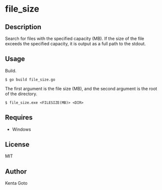 # file_size

## Description  
Search for files with the specified capacity (MB). If the size of the file exceeds the specified capacity, it is output as a full path to the stdout.  

## Usage
Build.  
```
$ go build file_size.go
```
The first argument is the file size (MB), and the second argument is the root of the directory.  
```
$ file_size.exe <FILESIZE(MB)> <DIR>
```

## Requires
- Windows

## License
MIT

## Author  
Kenta Goto
